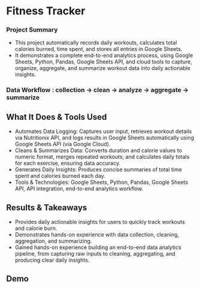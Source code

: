 # Fitness Tracker

### Project Summary
- This project automatically records daily workouts, calculates total calories burned, time spent, and stores all entries in Google Sheets.
- It demonstrates a complete end-to-end analytics process, using Google Sheets, Python, Pandas, Google Sheets API, and cloud tools to capture, organize, aggregate, and summarize workout data into daily actionable insights.

### Data Workflow : collection → clean → analyze → aggregate → summarize

## What It Does & Tools Used
- Automates Data Logging: Captures user input, retrieves workout details via Nutritionix API, and logs results in Google Sheets automatically using Google Sheets API (via Google Cloud).
- Cleans & Summarizes Data: Converts duration and calorie values to numeric format, merges repeated workouts, and calculates daily totals for each exercise, ensuring data accuracy. 
- Generates Daily Insights: Produces concise summaries of total time spent and calories burned each day. 
- Tools & Technologies: Google Sheets, Python, Pandas, Google Sheets API, API integration, end-to-end analytics workflow.

## Results & Takeaways
- Provides daily actionable insights for users to quickly track workouts and calorie burn.
- Demonstrates hands-on experience with data collection, cleaning, aggregation, and summarizing.
- Gained hands-on experience building an end-to-end data analytics pipeline, from capturing raw inputs to cleaning, aggregating, and producing clear daily insights.

## Demo
